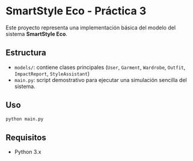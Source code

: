 # SmartStyle Eco - Práctica 3

Este proyecto representa una implementación básica del modelo del sistema **SmartStyle Eco**.

## Estructura

- `models/`: contiene clases principales (`User`, `Garment`, `Wardrobe`, `Outfit`, `ImpactReport`, `StyleAssistant`)
- `main.py`: script demostrativo para ejecutar una simulación sencilla del sistema.

## Uso

```bash
python main.py
```

## Requisitos

- Python 3.x

